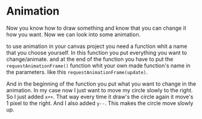 # Animation

Now you know how to draw something and know that you can change it how you want. Now we can look into some animation.

to use animation in your canvas project you need a function whit a name that you choose yourself. In this function you put everything you want to change/animate. and at the end of the function you have to put the `requestAnimationFrame()` function whit your own made function's name in the parameters. like this  `requestAnimationFrame(update)`.

And in the beginning of the function you put what you want to change in the animation. In my case now I just want to move my circle slowly to the right. So I just added `x++`. That way every time it draw's the circle again it move's 1 pixel to the right. And I also added `y--`. This makes the circle move slowly up.
